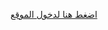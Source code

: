 
<html lang="en">
<head>
    <meta charset="UTF-8">
    <meta name="description" content="موقع لهجة مانجا مكانك لتجد جميع المانجا والمانهوات التي تريدها لقرأتها">
    <meta name="viewport" content="width=device-width, initial-scale=1.0">
    <link rel="stylesheet" href="https://cdnjs.cloudflare.com/ajax/libs/font-awesome/5.15.4/css/all.min.css">
    <link rel="stylesheet" href="LahjaManga.css">
    <title>Lahga Manga</title>
    <link rel="stylesheet" href="Readmk.css">
        
</head>
<body>



[اضغط هنا لدخول الموقع](lahgamanga.html)



</body>

</html>
